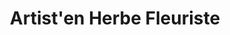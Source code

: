 ---
title: "Artist'en Herbe Fleuriste"
url: /villers-cotterets/artisten-herbe-fleuriste/
shop: Blumen
---